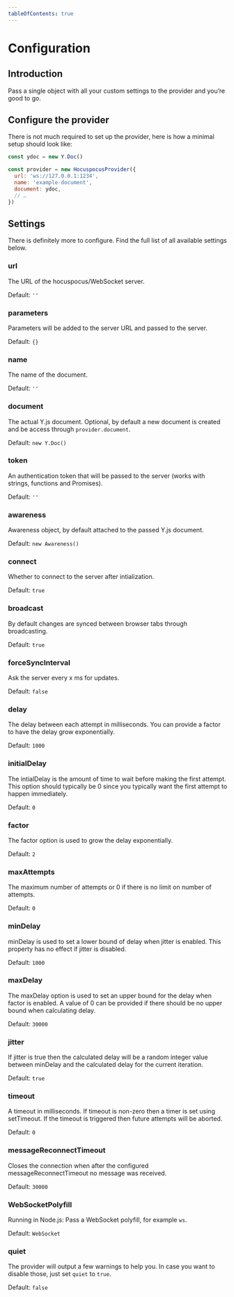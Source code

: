 ```yaml
---
tableOfContents: true
---
```


# Configuration

## Introduction
Pass a single object with all your custom settings to the provider and you’re good to go.

## Configure the provider
There is not much required to set up the provider, here is how a minimal setup should look like:

```js
const ydoc = new Y.Doc()

const provider = new HocuspocusProvider({
  url: 'ws://127.0.0.1:1234',
  name: 'example-document',
  document: ydoc,
  // …
})
```

## Settings
There is definitely more to configure. Find the full list of all available settings below.

### url
The URL of the hocuspocus/WebSocket server.

Default: `''`

### parameters
Parameters will be added to the server URL and passed to the server.

Default: `{}`

### name
The name of the document.

Default: `''`

### document
The actual Y.js document. Optional, by default a new document is created and be access through `provider.document`.

Default: `new Y.Doc()`

### token
An authentication token that will be passed to the server (works with strings, functions and Promises).

Default: `''`

### awareness
Awareness object, by default attached to the passed Y.js document.

Default: `new Awareness()`

### connect
Whether to connect to the server after intialization.

Default: `true`

### broadcast
By default changes are synced between browser tabs through broadcasting.

Default: `true`

### forceSyncInterval
Ask the server every x ms for updates.

Default: `false`

### delay
The delay between each attempt in milliseconds. You can provide a factor to have the delay grow exponentially.

Default: `1000`

### initialDelay
The intialDelay is the amount of time to wait before making the first attempt. This option should typically be 0 since you typically want the first attempt to happen immediately.

Default: `0`

### factor
The factor option is used to grow the delay exponentially.

Default: `2`

### maxAttempts
The maximum number of attempts or 0 if there is no limit on number of attempts.

Default: `0`

### minDelay
minDelay is used to set a lower bound of delay when jitter is enabled. This property has no effect if jitter is disabled.

Default: `1000`

### maxDelay
The maxDelay option is used to set an upper bound for the delay when factor is enabled. A value of 0 can be provided if there should be no upper bound when calculating delay.

Default: `30000`

### jitter
If jitter is true then the calculated delay will be a random integer value between minDelay and the calculated delay for the current iteration.

Default: `true`

### timeout
A timeout in milliseconds. If timeout is non-zero then a timer is set using setTimeout. If the timeout is triggered then future attempts will be aborted.

Default: `0`

### messageReconnectTimeout
Closes the connection when after the configured messageReconnectTimeout no message was received.

Default: `30000`

### WebSocketPolyfill
Running in Node.js: Pass a WebSocket polyfill, for example `ws`.

Default: `WebSocket`

### quiet
The provider will output a few warnings to help you. In case you want to disable those, just set `quiet` to `true`.

Default: `false`
